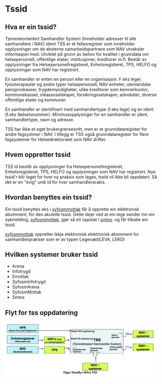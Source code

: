 # Tssid
## Hva er ein tssid?
Tjenesteorientert Samhandler System (Inneholder adresser til alle samhandlere i NAV) ident
TSS er et fellesregister som inneholder opplysninger om de eksterne samarbeidspartnere som NAV utveksler informasjon med. 
Utviklet på grunn av behov for kvalitet i grunndata om helsepersonell, offentlige etater, institusjoner, kreditorer m.fl. Består av opplysninger fra Helsepersonellregisteret, Enhetsregisteret, TPS, HELFO og opplysninger som NAV har registrert.

En samhandler er enten en person eller en organisasjon. F.eks leger, fysioterapauter og andre typer helsepersonell, NAV enheter, utenlandske pensjonskasser, trygdemyndigheter, ulike kreditorer som kemnerkontor, kommunekasser, inkassoselskaper, forsikringsselskaper, advokater, diverse offentlige etater og kommuner.

En samhandler er identifisert med samhandlertype (f.eks lege)  og en ident (f.eks fødselsnummer). Minimusopplysinger for en samhandler er ident, samhandlertype, navn og adresse.

TSS har ikke et eget brukergrensesnitt, men er et grunndataregister for andre fagsystmer i NAV. I tillegg er TSS også grunndataregister for flere fagsystemer for Helsedirektoratet som NAV drifter.

## Hvem oppretter tssid
TSS id består av opplysninger fra Helsepersonellregisteret, Enhetsregisteret, TPS, HELFO og opplysninger som NAV har registrert.
Nye tssid'r blir laget for hver ny praksis som lages, tssId vil ikke bli oppdatert. 
Så det er en "evig" unik id for hver samhandlerprakis.

## Hvordan benyttes ein tssid?
Ein tssid benyttes eks i [syfosmmottak](https://github.com/navikt/syfosmmottak) får å opprette ein elektronisk abomment, for den akutelle tssid.
Dette skjer ved at ein lege sender inn ein sykmelding, [syfosmmottak](https://github.com/navikt/syfosmmottak), gjør så eit oppslat i [smtss](https://github.com/navikt/smtss).
og får tilbake ein tssid.

[syfosmmottak](https://github.com/navikt/syfosmmottak)  oppretter ikkje elektronisk elektronisk abomment for samhandlerprakiser som er av typen Legevakt(LEVA, LEKO)

## Hvilken systemer bruker tssid
* Arena
* Infotrygd
* Emottak
* SyfosmInfotrygd
* SyfosmArena
* SyfosmMottak
* Smtss

## Flyt for tss oppdatering
<img src="flyt-tss.jpg" alt="Tss Flyt">
